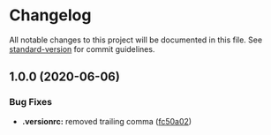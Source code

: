 # Changelog

All notable changes to this project will be documented in this file. See [standard-version](https://github.com/conventional-changelog/standard-version) for commit guidelines.

## 1.0.0 (2020-06-06)


### Bug Fixes

* **.versionrc:** removed trailing comma ([fc50a02](https://github.com/lunaris-studios/lunaris-pkgs/commit/fc50a02694658dd6e673944c6546aeb8789c5b04))

